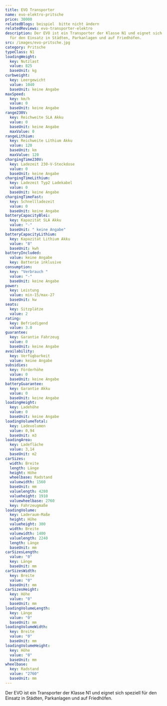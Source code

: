 ```yaml
---
title: EVO Transporter
name: evo-elektro-pritsche
price: 30000
relatedBlogs: beispiel  bitte nicht ändern
relatedReviews: evo-transporter-elektro
description: Der EVO ist ein Transporter der Klasse N1 und eignet sich speziell
  für den Einsatz in Städten, Parkanlagen und auf Friedhöfen.
src: /images/evo-pritsche.jpg
category: Pritsche
typeClass: N1
loadingWeight:
  key: Nutzlast
  value: 825
  baseUnit: kg
curbweight:
  key: Leergewicht
  value: 1040
  baseUnit: keine Angabe
maxSpeed:
  key: km/h
  value: 0
  baseUnit: keine Angabe
range230V:
  key: Reichweite SLA Akku
  value: 0
  baseUnit: keine Angabe
  maxValue: 0
rangeLithium:
  key: Reichweite Lithium Akku
  value: 120
  baseUnit: km
  maxValue: 120
chargingTime230V:
  key: Ladezeit 230-V-Steckdose
  value: 0
  baseUnit: keine Angabe
chargingTimeLithium:
  key: Ladezeit Typ2 Ladekabel
  value: 0
  baseUnit: keine Angabe
chargingTimeFast:
  key: Schnellladezeit
  value: 0
  baseUnit: keine Angabe
batteryCapacityBlei:
  key: Kapazität SLA Akku
  value: "-"
  baseUnit: " keine Angabe"
batteryCapacityLithium:
  key: Kapazität Lithium Akku
  value: "8"
  baseUnit: kwh
batteryIncluded:
  value: keine Angabe
  key: Batterie inklusive
consumption:
  key: "Verbrauch "
  value: "-"
  baseUnit: keine Angabe
power:
  key: Leistung
  value: min-15/max-27
  baseUnit: kw
seats:
  key: Sitzplätze
  value: 2
rating:
  key: Befriedigend
  value: 3.0
guarantee:
  key: Garantie Fahrzeug
  value: 0
  baseUnit: keine Angabe
availability:
  key: Verfügbarkeit
  value: keine Angabe
subsidies:
  key: Förderhöhe
  value: 0
  baseUnit: keine Angabe
batteryGuarantee:
  key: Garantie Akku
  value: 0
  baseUnit: keine Angabe
loadingHeight:
  key: Ladehöhe
  value: 0
  baseUnit: keine Angabe
loadingVolumeTotal:
  key: Ladevolumen
  value: 0,94
  baseUnit: m3
loadingArea:
  key: Ladefläche
  value: 3,14
  baseUnit: m2
carSizes:
  width: Breite
  length: Länge
  height: Höhe
  wheelbase: Radstand
  valuewidth: 1560
  baseUnit: mm
  valuelength: 4280
  valueheight: 1910
  valuewheelbase: 2760
  key: Fahrzeugmaße
loadingVolume:
  key: Laderaum-Maße
  height: Höhe
  valueheight: 300
  width: Breite
  valuewidth: 1400
  valuelength: 2240
  length: Länge
  baseUnit: mm
carSizesLength:
  value: "0"
  key: Länge
  baseUnit: mm
carSizesWidth:
  key: Breite
  value: "0"
  baseUnit: mm
carSizesHeight:
  key: Höhe
  value: "0"
  baseUnit: mm
loadingVolumeLength:
  key: Länge
  value: "0"
  baseUnit: mm
loadingVolumeWidth:
  key: Breite
  value: "0"
  baseUnit: mm
loadingVolumeHeight:
  key: Höhe
  value: "0"
  baseUnit: mm
wheelbase:
  key: Radstand
  value: "2760"
  baseUnit: mm
---
```


Der EVO ist ein Transporter der Klasse N1 und eignet sich speziell für den Einsatz in Städten, Parkanlagen und auf Friedhöfen.
